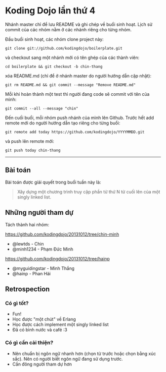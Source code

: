 Koding Dojo lần thứ 4
=====================

Nhánh master chỉ để lưu README và ghi chép về buổi sinh hoạt. Lịch sử commit
của các nhóm nằm ở các nhánh riêng cho từng nhóm.

Đầu buổi sinh hoạt, các nhóm clone project này:

    git clone git://github.com/kodingdojo/boilerplate.git

và checkout sang một nhánh mới có tên ghép của các thành viên:

    cd boilerplate && git checkout -b chin-thang

xóa README.md (chỉ để ở nhánh master do người hướng dẫn cập nhật):

    git rm README.md && git commit --message "Remove README.md"
    
Mỗi khi hoàn thành một test thì người đang code sẽ commit với tên của mình:

    git commit --all --message "chin"

Đến cuối buổi, mỗi nhóm push nhánh của mình lên Github. Trước hết add remote
mới do người hướng dẫn tạo riêng cho từng buổi:

    git remote add today https://github.com/kodingdojo/YYYYMMDD.git

và push lên remote mới:

    git push today chin-thang


----


## Bài toán

Bài toán được giải quyết trong buổi tuần này là:

> Xây dựng một chương trình truy cập phần tử thứ N từ cuối lên của một
> singly linked list.


## Những người tham dự

Tách thành hai nhóm:

https://github.com/kodingdojo/20131012/tree/chin-minh

- @lewtds - Chin
- @minh1234 - Phạm Đức Minh
 
https://github.com/kodingdojo/20131012/tree/hainp

- @myguidingstar - Minh Thắng
- @hainp - Phan Hải


## Retrospection

### Có gì tốt?

- Fun!
- Học được "một chút" về Erlang
- Học được cách implement một singly linked list
- Đã có bình nước và café :3

### Có gì cần cải thiện?

- Nên chuẩn bị ngôn ngữ nhanh hơn (chọn từ trước hoặc chọn bằng xúc sắc). Nên
  có người biết ngôn ngữ đang sử dụng trước.
- Cần đông người tham dự hơn

